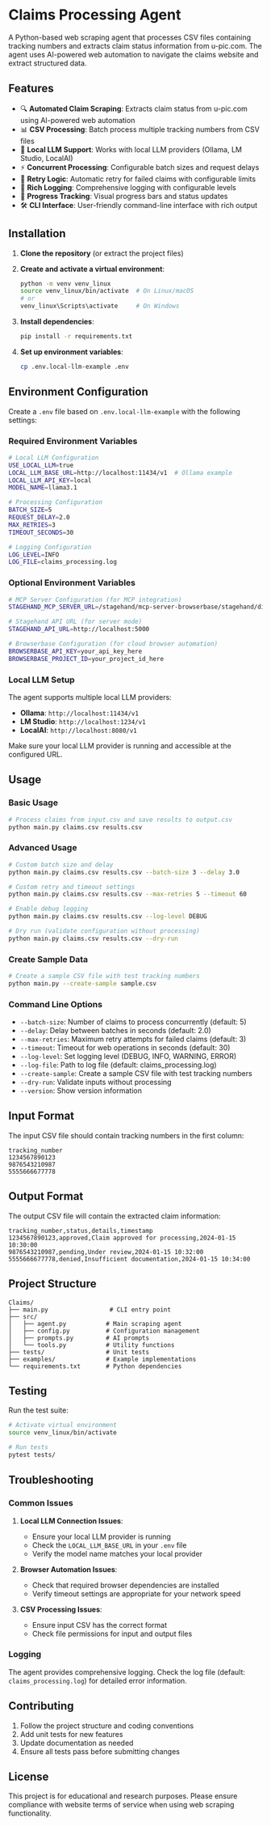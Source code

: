 # Claims Processing Agent

A Python-based web scraping agent that processes CSV files containing tracking numbers and extracts claim status information from u-pic.com. The agent uses AI-powered web automation to navigate the claims website and extract structured data.

## Features

- 🔍 **Automated Claim Scraping**: Extracts claim status from u-pic.com using AI-powered web automation
- 📊 **CSV Processing**: Batch process multiple tracking numbers from CSV files
- 🤖 **Local LLM Support**: Works with local LLM providers (Ollama, LM Studio, LocalAI)
- ⚡ **Concurrent Processing**: Configurable batch sizes and request delays
- 🔄 **Retry Logic**: Automatic retry for failed claims with configurable limits
- 📝 **Rich Logging**: Comprehensive logging with configurable levels
- 🎯 **Progress Tracking**: Visual progress bars and status updates
- 🛠️ **CLI Interface**: User-friendly command-line interface with rich output

## Installation

1. **Clone the repository** (or extract the project files)

2. **Create and activate a virtual environment**:
   ```bash
   python -m venv venv_linux
   source venv_linux/bin/activate  # On Linux/macOS
   # or
   venv_linux\Scripts\activate     # On Windows
   ```

3. **Install dependencies**:
   ```bash
   pip install -r requirements.txt
   ```

4. **Set up environment variables**:
   ```bash
   cp .env.local-llm-example .env
   ```

## Environment Configuration

Create a `.env` file based on `.env.local-llm-example` with the following settings:

### Required Environment Variables

```bash
# Local LLM Configuration
USE_LOCAL_LLM=true
LOCAL_LLM_BASE_URL=http://localhost:11434/v1  # Ollama example
LOCAL_LLM_API_KEY=local
MODEL_NAME=llama3.1

# Processing Configuration
BATCH_SIZE=5
REQUEST_DELAY=2.0
MAX_RETRIES=3
TIMEOUT_SECONDS=30

# Logging Configuration
LOG_LEVEL=INFO
LOG_FILE=claims_processing.log
```

### Optional Environment Variables

```bash
# MCP Server Configuration (for MCP integration)
STAGEHAND_MCP_SERVER_URL=/stagehand/mcp-server-browserbase/stagehand/dist/index.js

# Stagehand API URL (for server mode)
STAGEHAND_API_URL=http://localhost:5000

# Browserbase Configuration (for cloud browser automation)
BROWSERBASE_API_KEY=your_api_key_here
BROWSERBASE_PROJECT_ID=your_project_id_here
```

### Local LLM Setup

The agent supports multiple local LLM providers:

- **Ollama**: `http://localhost:11434/v1`
- **LM Studio**: `http://localhost:1234/v1`
- **LocalAI**: `http://localhost:8080/v1`

Make sure your local LLM provider is running and accessible at the configured URL.

## Usage

### Basic Usage

```bash
# Process claims from input.csv and save results to output.csv
python main.py claims.csv results.csv
```

### Advanced Usage

```bash
# Custom batch size and delay
python main.py claims.csv results.csv --batch-size 3 --delay 3.0

# Custom retry and timeout settings
python main.py claims.csv results.csv --max-retries 5 --timeout 60

# Enable debug logging
python main.py claims.csv results.csv --log-level DEBUG

# Dry run (validate configuration without processing)
python main.py claims.csv results.csv --dry-run
```

### Create Sample Data

```bash
# Create a sample CSV file with test tracking numbers
python main.py --create-sample sample.csv
```

### Command Line Options

- `--batch-size`: Number of claims to process concurrently (default: 5)
- `--delay`: Delay between batches in seconds (default: 2.0)
- `--max-retries`: Maximum retry attempts for failed claims (default: 3)
- `--timeout`: Timeout for web operations in seconds (default: 30)
- `--log-level`: Set logging level (DEBUG, INFO, WARNING, ERROR)
- `--log-file`: Path to log file (default: claims_processing.log)
- `--create-sample`: Create a sample CSV file with test tracking numbers
- `--dry-run`: Validate inputs without processing
- `--version`: Show version information

## Input Format

The input CSV file should contain tracking numbers in the first column:

```csv
tracking_number
1234567890123
9876543210987
5555666677778
```

## Output Format

The output CSV file will contain the extracted claim information:

```csv
tracking_number,status,details,timestamp
1234567890123,approved,Claim approved for processing,2024-01-15 10:30:00
9876543210987,pending,Under review,2024-01-15 10:32:00
5555666677778,denied,Insufficient documentation,2024-01-15 10:34:00
```

## Project Structure

```
Claims/
├── main.py                 # CLI entry point
├── src/
│   ├── agent.py           # Main scraping agent
│   ├── config.py          # Configuration management
│   ├── prompts.py         # AI prompts
│   └── tools.py           # Utility functions
├── tests/                 # Unit tests
├── examples/              # Example implementations
└── requirements.txt       # Python dependencies
```

## Testing

Run the test suite:

```bash
# Activate virtual environment
source venv_linux/bin/activate

# Run tests
pytest tests/
```

## Troubleshooting

### Common Issues

1. **Local LLM Connection Issues**:
   - Ensure your local LLM provider is running
   - Check the `LOCAL_LLM_BASE_URL` in your `.env` file
   - Verify the model name matches your local provider

2. **Browser Automation Issues**:
   - Check that required browser dependencies are installed
   - Verify timeout settings are appropriate for your network speed

3. **CSV Processing Issues**:
   - Ensure input CSV has the correct format
   - Check file permissions for input and output files

### Logging

The agent provides comprehensive logging. Check the log file (default: `claims_processing.log`) for detailed error information.

## Contributing

1. Follow the project structure and coding conventions
2. Add unit tests for new features
3. Update documentation as needed
4. Ensure all tests pass before submitting changes

## License

This project is for educational and research purposes. Please ensure compliance with website terms of service when using web scraping functionality.
